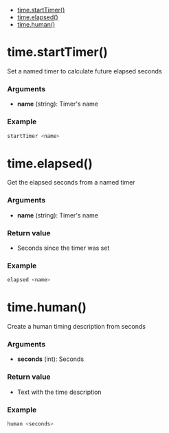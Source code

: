 * [time.startTimer()](#timestarttimer)
* [time.elapsed()](#timeelapsed)
* [time.human()](#timehuman)



# time.startTimer()

Set a named timer to calculate future elapsed seconds

### Arguments

* **name** (string): Timer's name

### Example

```bash
startTimer <name>
```

# time.elapsed()

Get the elapsed seconds from a named timer

### Arguments

* **name** (string): Timer's name

### Return value

* Seconds since the timer was set

### Example

```bash
elapsed <name>
```

# time.human()

Create a human timing description from seconds

### Arguments

* **seconds** (int): Seconds

### Return value

* Text with the time description

### Example

```bash
human <seconds>
```

